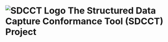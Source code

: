 # ![SDCCT Logo](https://github.com/esacinc/sdcct/raw/master/sdcct-core/src/main/resources/META-INF/resources/static/images/sdcct-logo-48x48.png) The Structured Data Capture Conformance Tool (SDCCT) Project

